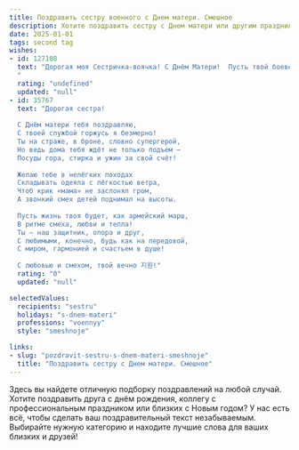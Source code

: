 ```yaml
---
title: Поздравить сестру военного с Днем матери. Смешное
description: Хотите поздравить сестру с Днем матери или другим праздником? Наш ИИ создаст незабываемое поздравление, а вы обязательно выделитесь среди других.  
date: 2025-01-01
tags: second tag
wishes:
- id: 127108
  text: "Дорогая моя Сестричка-воячка! С Днём Матери!  Пусть твой боевой дух помогает тебе справляться с любыми \"врагами\" – от невыспавшихся ночей до горы нестиранного белья.  Желаю тебе мирной обстановки дома, а в арсенале – только вкусные тортики и довольные детки (если таковые имеются, конечно!).  С праздником!
  "
  rating: "undefined"
  updated: "null"
- id: 35767
  text: "Дорогая сестра!
  
  С Днём матери тебя поздравляю,
  С твоей службой горжусь я безмерно!
  Ты на страже, в броне, словно супергерой,
  Но ведь дома тебя ждёт не только подъем –
  Посуды гора, стирка и ужин за свой счёт!
  
  Желаю тебе в нелёгких походах
  Складывать одеяла с лёгкостью ветра,
  Чтоб крик «мама» не заслонял гром,
  А звонкий смех детей поднимал на высоты.
  
  Пусть жизнь твоя будет, как армейский марш,
  В ритме смеха, любви и тепла!
  Ты – наш защитник, опора и друг,
  С любимыми, конечно, будь как на передовой,
  С миром, гармонией и счастьем в душе!
  
  С любовью и смехом, твой вечно 지원!"
  rating: "0"
  updated: "null"

selectedValues:
  recipients: "sestru"
  holidays: "s-dnem-materi"
  professions: "voennyy"
  style: "smeshnoje"

links:
- slug: "pozdravit-sestru-s-dnem-materi-smeshnoje"
  title: "Поздравить сестру с Днем матери. Смешное"
---
```


Здесь вы найдете отличную подборку поздравлений на любой случай. 
Хотите поздравить друга с днём рождения, коллегу с профессиональным праздником или близких с Новым годом? У нас есть всё, чтобы сделать ваш поздравительный текст незабываемым. Выбирайте нужную категорию и находите лучшие слова для ваших близких и друзей!
